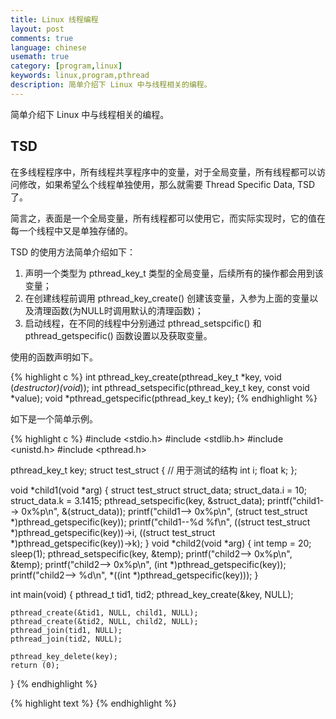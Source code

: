 ```yaml
---
title: Linux 线程编程
layout: post
comments: true
language: chinese
usemath: true
category: [program,linux]
keywords: linux,program,pthread
description: 简单介绍下 Linux 中与线程相关的编程。
---
```


简单介绍下 Linux 中与线程相关的编程。

<!-- more -->


## TSD

在多线程程序中，所有线程共享程序中的变量，对于全局变量，所有线程都可以访问修改，如果希望么个线程单独使用，那么就需要 Thread Specific Data, TSD 了。

简言之，表面是一个全局变量，所有线程都可以使用它，而实际实现时，它的值在每一个线程中又是单独存储的。

TSD 的使用方法简单介绍如下：

1. 声明一个类型为 pthread_key_t 类型的全局变量，后续所有的操作都会用到该变量；
2. 在创建线程前调用 pthread_key_create() 创建该变量，入参为上面的变量以及清理函数(为NULL时调用默认的清理函数)；
3. 启动线程，在不同的线程中分别通过 pthread_setspcific() 和 pthread_getspecific() 函数设置以及获取变量。

使用的函数声明如下。

{% highlight c %}
int pthread_key_create(pthread_key_t *key, void (*destructor)(void*));
int pthread_setspecific(pthread_key_t key, const void *value);
void *pthread_getspecific(pthread_key_t key);
{% endhighlight %}

如下是一个简单示例。

{% highlight c %}
#include <stdio.h>
#include <stdlib.h>
#include <unistd.h>
#include <pthread.h>

pthread_key_t key;
struct test_struct { // 用于测试的结构
    int i;
    float k;
};

void *child1(void *arg)
{
    struct test_struct struct_data;
    struct_data.i = 10;
    struct_data.k = 3.1415;
    pthread_setspecific(key, &struct_data);
    printf("child1--> 0x%p\n", &(struct_data));
    printf("child1--> 0x%p\n", (struct test_struct *)pthread_getspecific(key));
    printf("child1--%d %f\n",
        ((struct test_struct *)pthread_getspecific(key))->i, ((struct test_struct *)pthread_getspecific(key))->k);
}
void *child2(void *arg)
{
    int temp = 20;
    sleep(1);
    pthread_setspecific(key, &temp);
    printf("child2--> 0x%p\n", &temp);
    printf("child2--> 0x%p\n", (int *)pthread_getspecific(key));
    printf("child2--> %d\n", *((int *)pthread_getspecific(key)));
}

int main(void)
{
    pthread_t tid1, tid2;
    pthread_key_create(&key, NULL);

    pthread_create(&tid1, NULL, child1, NULL);
    pthread_create(&tid2, NULL, child2, NULL);
    pthread_join(tid1, NULL);
    pthread_join(tid2, NULL);

    pthread_key_delete(key);
    return (0);
}
{% endhighlight %}


{% highlight text %}
{% endhighlight %}

